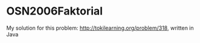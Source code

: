 # OSN2006Faktorial
My solution for this problem: http://tokilearning.org/problem/318, written in Java
